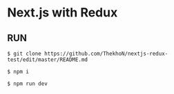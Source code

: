 
# Next.js with Redux

## RUN
```
$ git clone https://github.com/ThekhoN/nextjs-redux-test/edit/master/README.md
```

```
$ npm i 
```

```
$ npm run dev
```




